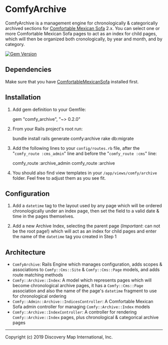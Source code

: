# ComfyArchive

ComfyArchive is a management engine for chronologically & categorically archived sections for [Comfortable Mexican Sofa](https://github.com/comfy/comfortable-mexican-sofa) 2.x. You can select one or more Comfortable Mexican Sofa pages to act as an index for child pages, which will then be organized both cronologically, by year and month, and by category.

[![Gem Version](https://badge.fury.io/rb/comfy_archive.svg)](https://badge.fury.io/rb/comfy_archive)

## Dependencies

Make sure that you have [ComfortableMexicanSofa](https://github.com/comfy/comfortable-mexican-sofa) installed first.

## Installation

1) Add gem definition to your Gemfile:

    gem "comfy_archive", "~> 0.2.0"

2) From your Rails project's root run:

    bundle install
    rails generate comfy:archive
    rake db:migrate

3) Add the following lines to your `config/routes.rb` file, after the "`comfy_route :cms_admin`" line and before the "`comfy_route :cms`" line:

    comfy_route :archive_admin
    comfy_route :archive

4) You should also find view templates in your `/app/views/comfy/archive` folder. Feel free to adjust them as you see fit.

## Configuration

1) Add a `datetime` tag to the layout used by any page which will be ordered chronologically under an index page, then set the field to a valid date & time in the pages themselves.

2) Add a new Archive Index, selecting the parent page (_Important_: can not be the root page!) which will act as an index for child pages and enter the name of the `datetime` tag you created in Step 1

## Architecture

* `ComfyArchive`: Rails Engine which manages configuration, adds scopes & associations to `Comfy::Cms::Site` & `Comfy::Cms::Page` models, and adds route matching methods
* `Comfy::Archive::Index`: A model which represents pages which will become chronological archive pages, it has a `Comfy::Cms::Page` association and also the name of the page's `datetime` fragment to use for chronological ordering
* `Comfy::Admin::Archive::IndicesController`: A Comfortable Mexican Sofa admin controller for managing `Comfy::Archive::Index` models
* `Comfy::Archive::IndexController`: A controller for rendering `Comfy::Archive::Index` pages, plus chronological & categorical archive pages

---

Copyright (c) 2019 Discovery Map International, Inc.
